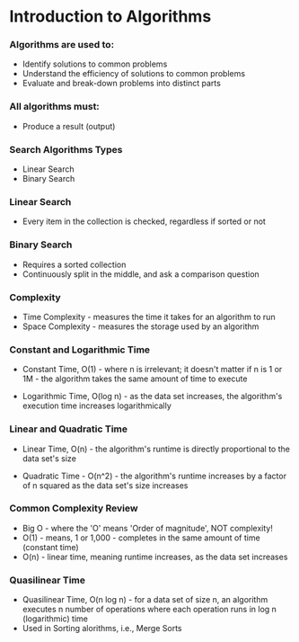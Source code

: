 # Introduction to Algorithms

### Algorithms are used to:
* Identify solutions to common problems
* Understand the efficiency of solutions to common problems
* Evaluate and break-down problems into distinct parts

### All algorithms must:
* Produce a result (output)

### Search Algorithms Types
* Linear Search
* Binary Search

### Linear Search
* Every item in the collection is checked, regardless if sorted or not

### Binary Search
* Requires a sorted collection
* Continuously split in the middle, and ask a comparison question

### Complexity
* Time Complexity - measures the time it takes for an algorithm to run
* Space Complexity - measures the storage used by an algorithm

### Constant and Logarithmic Time
* Constant Time, O(1) - where n is irrelevant; it doesn't matter if n is 1 or 1M - the algorithm takes the same amount of time to execute

* Logarithmic Time, O(log n) - as the data set increases, the algorithm's execution time increases logarithmically

### Linear and Quadratic Time
* Linear Time, O(n) - the algorithm's runtime is directly proportional to the data set's size

* Quadratic Time - O(n^2) - the algorithm's runtime increases by a factor of n squared as the data set's size increases

### Common Complexity Review 
* Big O - where the 'O' means 'Order of magnitude', NOT complexity!
* O(1) - means, 1 or 1,000 - completes in the same amount of time (constant time)
* O(n) - linear time, meaning runtime increases, as the data set increases

### Quasilinear Time
* Quasilinear Time, O(n log n) - for a data set of size n, an algorithm executes n number of operations where each operation runs in log n (logarithmic) time
* Used in Sorting alorithms, i.e., Merge Sorts